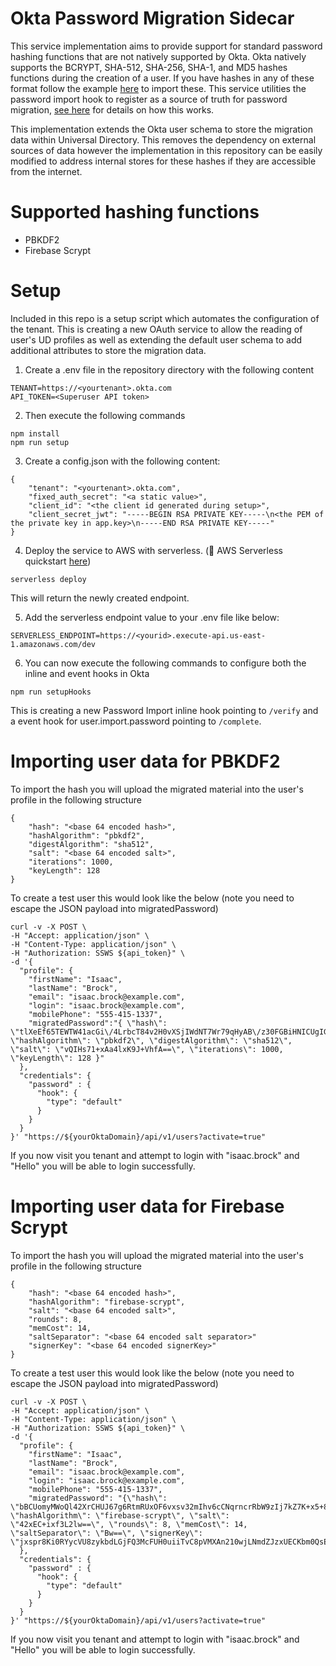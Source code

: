 # Okta Password Migration Sidecar

This service implementation aims to provide support for standard password
hashing functions that are not natively supported by Okta. Okta natively
supports the BCRYPT, SHA-512, SHA-256, SHA-1, and MD5 hashes functions during
the creation of a user. If you have hashes in any of these format follow the
example
[here](https://developer.okta.com/docs/reference/api/users/#create-user-with-imported-hashed-password)
to import these. This service utilities the password import hook to register as
a source of truth for password migration, [see
here](https://developer.okta.com/docs/reference/password-hook/) for details on
how this works.

This implementation extends the Okta user schema to store the migration data
within Universal Directory. This removes the dependency on external sources of
data however the implementation in this repository can be easily modified to
address internal stores for these hashes if they are accessible from the internet.

# Supported hashing functions
* PBKDF2
* Firebase Scrypt

# Setup

Included in this repo is a setup script which automates the configuration of the
tenant. This is creating a new OAuth service to allow the reading of user's UD
profiles as well as extending the default user schema to add additional
attributes to store the migration data.

1. Create a .env file in the repository directory with the following content

```
TENANT=https://<yourtenant>.okta.com
API_TOKEN=<Superuser API token>
```

2. Then execute the following commands

```
npm install
npm run setup
```

3. Create a config.json with the following content:

```
{
    "tenant": "<yourtenant>.okta.com",
    "fixed_auth_secret": "<a static value>",
    "client_id": "<the client id generated during setup>",
    "client_secret_jwt": "-----BEGIN RSA PRIVATE KEY-----\n<the PEM of the private key in app.key>\n-----END RSA PRIVATE KEY-----"
}
```

4. Deploy the service to AWS with serverless. (🚀 AWS Serverless quickstart
[here](https://www.serverless.com/framework/docs/providers/aws/guide/quick-start/))

```
serverless deploy
```

This will return the newly created endpoint. 

5. Add the serverless endpoint value to your .env file like below:

```
SERVERLESS_ENDPOINT=https://<yourid>.execute-api.us-east-1.amazonaws.com/dev
```

6. You can now execute the following commands to configure both the inline and
event hooks in Okta

```
npm run setupHooks
```

This is creating a new Password Import inline hook pointing to ```/verify``` and
a event hook for user.import.password pointing to ```/complete```.

# Importing user data for PBKDF2

To import the hash you will upload the migrated material into the user's profile
in the following structure

```
{ 
    "hash": "<base 64 encoded hash>",
    "hashAlgorithm": "pbkdf2",
    "digestAlgorithm": "sha512",
    "salt": "<base 64 encoded salt>",
    "iterations": 1000,
    "keyLength": 128 
}
```

To create a test user this would look like the below (note you need to escape
the JSON payload into migratedPassword)

```
curl -v -X POST \
-H "Accept: application/json" \
-H "Content-Type: application/json" \
-H "Authorization: SSWS ${api_token}" \
-d '{
  "profile": {
    "firstName": "Isaac",
    "lastName": "Brock",
    "email": "isaac.brock@example.com",
    "login": "isaac.brock@example.com",
    "mobilePhone": "555-415-1337",
    "migratedPassword":"{ \"hash\": \"tlXeEf65TEWTW41acGi\/4LrbcT84v2H0vXSjIWdNT7Wr79qHyAB\/z30FGBiHNICUgIGKzWgA3FH5oMGHUesR+uwuWf0PhVA0seFeYi16tFMMwVdsJZjze0paBsVGxkCJ6yiL57jbe0v3MOGsPKMNUOb2n1kZk9fooajNBoTqGF4=\", \"hashAlgorithm\": \"pbkdf2\", \"digestAlgorithm\": \"sha512\", \"salt\": \"vQIHs71+xAa4lxK9J+VhfA==\", \"iterations\": 1000, \"keyLength\": 128 }"
  },
  "credentials": {
    "password" : {
      "hook": {
        "type": "default"
      }
    }
  }
}' "https://${yourOktaDomain}/api/v1/users?activate=true"
```

If you now visit you tenant and attempt to login with "isaac.brock" and "Hello" you
will be able to login successfully.


# Importing user data for Firebase Scrypt

To import the hash you will upload the migrated material into the user's profile
in the following structure

```
{ 
    "hash": "<base 64 encoded hash>",
    "hashAlgorithm": "firebase-scrypt",
    "salt": "<base 64 encoded salt>",
    "rounds": 8,
    "memCost": 14,
    "saltSeparator": "<base 64 encoded salt separator>"
    "signerKey": "<base 64 encoded signerKey>" 
}
```

To create a test user this would look like the below (note you need to escape
the JSON payload into migratedPassword)

```
curl -v -X POST \
-H "Accept: application/json" \
-H "Content-Type: application/json" \
-H "Authorization: SSWS ${api_token}" \
-d '{
  "profile": {
    "firstName": "Isaac",
    "lastName": "Brock",
    "email": "isaac.brock@example.com",
    "login": "isaac.brock@example.com",
    "mobilePhone": "555-415-1337",
    "migratedPassword": "{\"hash\": \"bBCUomyMWoQl42XrCHUJ67g6RtmRUxOF6vxsv32mIhv6cCNqrncrRbW9zIj7kZ7K+x5+8/NcZG6PyiKxPmIDvg==\", \"hashAlgorithm\": \"firebase-scrypt\", \"salt\": \"42xEC+ixf3L2lw==\", \"rounds\": 8, \"memCost\": 14, \"saltSeparator\": \"Bw==\", \"signerKey\": \"jxspr8Ki0RYycVU8zykbdLGjFQ3McFUH0uiiTvC8pVMXAn210wjLNmdZJzxUECKbm0QsEmYUSDzZvpjeJ9WmXA==\"}"
  },
  "credentials": {
    "password" : {
      "hook": {
        "type": "default"
      }
    }
  }
}' "https://${yourOktaDomain}/api/v1/users?activate=true"
```

If you now visit you tenant and attempt to login with "isaac.brock" and "Hello" you
will be able to login successfully.